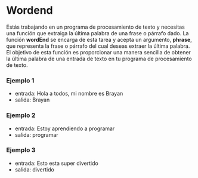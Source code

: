 # Wordend
Estás trabajando en un programa de procesamiento de texto y necesitas una función que extraiga la última palabra de una frase o párrafo dado. La función **wordEnd** se encarga de esta tarea y acepta un argumento, **phrase**, que representa la frase o párrafo del cual deseas extraer la última palabra. El objetivo de esta función es proporcionar una manera sencilla de obtener la última palabra de una entrada de texto en tu programa de procesamiento de texto.

### Ejemplo 1
- entrada: Hola a todos, mi nombre es Brayan
- salida: Brayan

### Ejemplo 2
- entrada: Estoy aprendiendo a programar
- salida: programar

### Ejemplo 3
- entrada: Esto esta super divertido
- salida: divertido